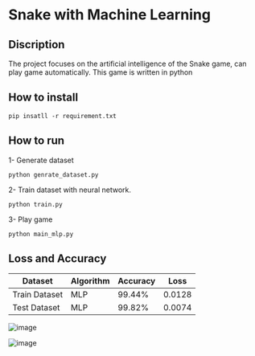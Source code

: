 # Snake with Machine Learning
## Discription
The project focuses on the artificial intelligence of the Snake game, can play game automatically.
This game is written in python

## How to install
```
pip insatll -r requirement.txt
```

## How to run
1- Generate dataset 
```
python genrate_dataset.py
```
2- Train dataset with neural network.
```
python train.py
```
3- Play game 
```
python main_mlp.py
```

## Loss and Accuracy
| Dataset       | Algorithm   | Accuracy | Loss      |
| -------       | ---         | ---      | -----     |
| Train Dataset |    MLP      | 99.44%   | 0.0128    |
| Test Dataset  |    MLP      | 99.82%   | 0.0074    |

![image](https://github.com/SajedehGharabadian/Snake-AI/assets/76538787/03e6dcc7-8db8-49db-80a8-9400e3e05ecc)

![image](https://github.com/SajedehGharabadian/Snake-AI/assets/76538787/fd111076-5ee2-462a-be0e-5c9def458837)

